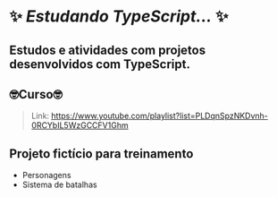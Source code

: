 # ✨ _Estudando TypeScript..._ ✨ 
Estudos e atividades com projetos desenvolvidos com TypeScript.
---
## 🤓Curso🤓
> Link: https://www.youtube.com/playlist?list=PLDqnSpzNKDvnh-0RCYbIL5WzGCCFV1Ghm

## Projeto fictício para treinamento
- Personagens
- Sistema de batalhas
